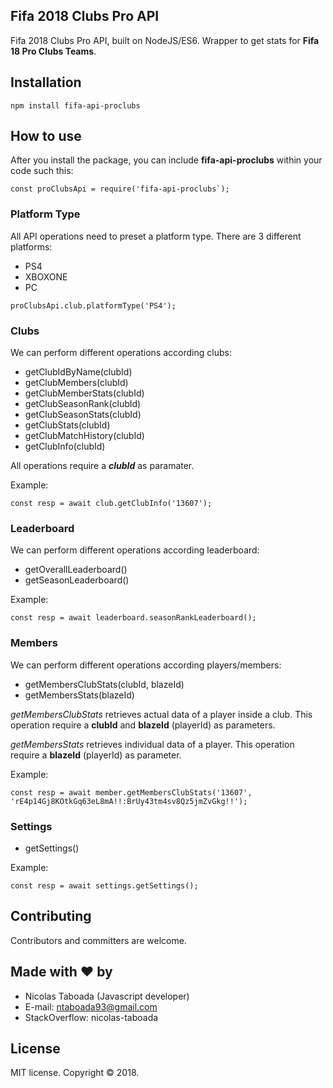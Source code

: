 ## Fifa 2018 Clubs Pro API ##

Fifa 2018 Clubs Pro API, built on NodeJS/ES6.  Wrapper to get stats for **Fifa 18 Pro Clubs Teams**.


## Installation

```
npm install fifa-api-proclubs
```

## How to use

After you install the package, you can include **fifa-api-proclubs** within your code such this:

```
const proClubsApi = require('fifa-api-proclubs`);
```

### Platform Type

All API operations need to preset a platform type. There are 3 different platforms:

- PS4
- XBOXONE
- PC

```
proClubsApi.club.platformType('PS4');
```

### Clubs

We can perform different operations according clubs:

- getClubIdByName(clubId)
- getClubMembers(clubId)
- getClubMemberStats(clubId)
- getClubSeasonRank(clubId)
- getClubSeasonStats(clubId)
- getClubStats(clubId)
- getClubMatchHistory(clubId)
- getClubInfo(clubId)

All operations require a _**clubId**_ as paramater. 

Example:

```
const resp = await club.getClubInfo('13607');
```

### Leaderboard

We can perform different operations according leaderboard:

-  getOverallLeaderboard()
-  getSeasonLeaderboard()

Example:

```
const resp = await leaderboard.seasonRankLeaderboard();
```

### Members

We can perform different operations according players/members:

-  getMembersClubStats(clubId, blazeId)
-  getMembersStats(blazeId)


_getMembersClubStats_  retrieves actual data of a player inside a club. This operation require a **clubId** and **blazeId** (playerId) as parameters.

_getMembersStats_ retrieves individual data of a player. This operation require a **blazeId** (playerId) as parameter.


Example:

```
const resp = await member.getMembersClubStats('13607', 'rE4p14Gj8KOtkGq63eL8mA!!:BrUy43tm4sv8Qz5jmZvGkg!!');
```

### Settings

- getSettings()


Example:

```
const resp = await settings.getSettings();
```


## Contributing

Contributors and committers are welcome.


## Made with ❤ by

- Nicolas Taboada (Javascript developer)
- E-mail: ntaboada93@gmail.com
- StackOverflow: nicolas-taboada


## License

MIT license. Copyright © 2018.


